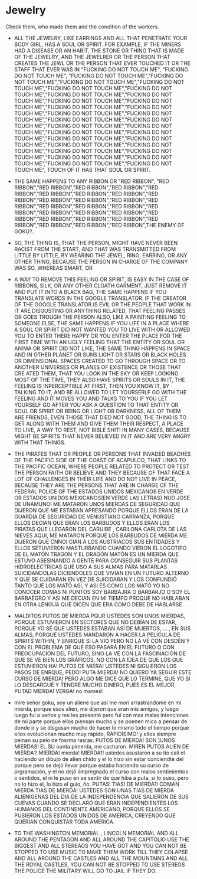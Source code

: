 # Jewelry
Check them, who made them and the condition of the workers.


+ ALL THE JEWELRY, LIKE EARRINGS AND ALL THAT PENETRATE YOUR BODY GIRL, HAS A SOUL OR SPIRIT. FOR EXAMPLE, IF THE MINERS HAD A DISEASE OR AN HABIT, THE STONE OR THING THAT IS MADE OF THE JEWELRY, AND THE JEWELRER OR THE PERSON THAT CREATES THE JEWL OR THE PERSON THAT EVER TOUCHED IT OR THE STAFF THAT EVER WAS IN "FUCKING DO NOT TOUCH ME", "FUCKING DO NOT TOUCH ME", "FUCKING DO NOT TOUCH ME","FUCKING DO NOT TOUCH ME","FUCKING DO NOT TOUCH ME","FUCKING DO NOT TOUCH ME","FUCKING DO NOT TOUCH ME","FUCKING DO NOT TOUCH ME","FUCKING DO NOT TOUCH ME","FUCKING DO NOT TOUCH ME","FUCKING DO NOT TOUCH ME","FUCKING DO NOT TOUCH ME","FUCKING DO NOT TOUCH ME","FUCKING DO NOT TOUCH ME","FUCKING DO NOT TOUCH ME","FUCKING DO NOT TOUCH ME","FUCKING DO NOT TOUCH ME","FUCKING DO NOT TOUCH ME","FUCKING DO NOT TOUCH ME","FUCKING DO NOT TOUCH ME","FUCKING DO NOT TOUCH ME","FUCKING DO NOT TOUCH ME","FUCKING DO NOT TOUCH ME","FUCKING DO NOT TOUCH ME","FUCKING DO NOT TOUCH ME","FUCKING DO NOT TOUCH ME","FUCKING DO NOT TOUCH ME","FUCKING DO NOT TOUCH ME","FUCKING DO NOT TOUCH ME","FUCKING DO NOT TOUCH ME","FUCKING DO NOT TOUCH ME","FUCKING DO NOT TOUCH ME", TOUCH OF IT HAS THAT SOUL OR SPIRIT.

+ THE SAME HAPPENS TO ANY RIBBON OR "RED RIBBON", "RED RIBBON","RED RIBBON","RED RIBBON","RED RIBBON","RED RIBBON","RED RIBBON","RED RIBBON","RED RIBBON","RED RIBBON","RED RIBBON","RED RIBBON","RED RIBBON","RED RIBBON","RED RIBBON","RED RIBBON","RED RIBBON","RED RIBBON","RED RIBBON","RED RIBBON","RED RIBBON","RED RIBBON","RED RIBBON","RED RIBBON","RED RIBBON","RED RIBBON","RED RIBBON","RED RIBBON","RED RIBBON",THE ENEMY OF GOKU?.

+ SO, THE THING IS, THAT THE PERSON, MIGHT HAVE NEVER BEEN RACIST FROM THE START, AND THAT WAS TRANSMITTED FROM LITTLE BY LITTLE, BY WEARING THE JEWEL, RING, EARRING, OR ANY OTHER THING, BECAUSE THE PERSON IN CHARGE OF THE COMPANY WAS SO, WHEREAS SMART, OR 


+ A WAY TO REMOVE THIS FEELING OR SPIRIT, IS EASY IN THE CASE OF RIBBONS, SILK, OR ANY OTHER CLOATH GARMENT, JUST REMOVE IT AND PUT IT INTO A BLACK BAG, THE SAME HAPPENS IF YOU TRANSLATE WORDS IN THE GOOGLE TRANSLATOR. IF THE CREATOR OF THE GOOGLE TRANSLATOR IS EVIL OR THE PEOPLE THAT WORK IN IT ARE DISGUSTING OR ANYTHING RELATED, THAT FEELING PASSES OR GOES TROUGH THE PERSON ALSO, LIKE A PAINTING FEELING TO SOMEONE ELSE, THE SAME HAPPENS IF YOU LIFE IN A PLACE WHERE A SOUL OR SPIRIT DID NOT WANTED YOU TO LIVE WITH OR ALLOWED YOU TO ENTER THERE HAPPY OR YOU ENTER THE PLACE FOR THE FIRST TIME WITH AN UGLY FEELING THAT THE ENTITY OR SOUL OR ANIMA OR SPIRIT DID NOT LIKE, THE SAME THING HAPPENS IN SPACE AND IN OTHER PLANET OR SUNS LIGHT OR STARS OR BLACK HOLES OR DIMENSIONAL SPACES CREATED TO GO THROUGH SPACE OR TO ANOTHER UNIVERSES OR PLANES OF EXISTENCE OR THOSE THAT CRE ATED THEM, THAT YOU LOOK IN THE SKY OR KEEP LOOKING MOST OF THE TIME, THEY ALSO HAVE SPIRITS OR SOULS IN IT, THE FEELING IS INPERCEPTIBLE AT FIRST, THEN YOU KNOW IT, BY TALKING TO IT, AND BE ALLOWED TO LET YOURSERLF GO WITH THE FEELING AND IT MOVES YOU AND TALKS TO YOU IF YOU LET YOURSELF GO AFTER YOU ASK A QUESTION TO THAT ENTITY OR SOUL OR SPIRIT OR BEING OR LIGHT OR DARKNESS, ALL OF THEM ARE FRIENDS, EVEN THOSE THAT DIED NOT GOOD, THE THING IS TO GET ALONG WITH THEM AND GIVE THEM THEIR RESPECT, A PLACE TO LIVE, A WAY TO REST, NOT BIBLE SHIT! IN MANY CASES, BECAUSE MIGHT BE SPIRITS THAT NEVER BELIEVED IN IT AND ARE VERY ANGRY WITH THAT THINGS.

+ THE PIRATES THAT OR PEOPLE OR PERSONS THAT INVADED BEACHES OF THE PACIFIC SIDE OF THE COAST OF ACAPULCO, THAT LINKS TO THE PACIFIC OCEAN, WHERE PEOPLE RELATED TO PROTECT OR TEST THE PERSON FAITH OR BELIEVE AND THEY BECAUSE OF THAT FACE A LOT OF CHALLENGES IN THEIR LIFE AND DO NOT LIVE IN PEACE, BECAUSE THEY ARE THE PERSONS THAT ARE IN CHARGE OF THE FEDERAL POLICE OF THE ESTADOS UNIDOS MEXICANOS EN VERDE OR ESTADOS UNIDOS MEXICANOS(EN VERDE LAS LETRAS) NUD
JOSE DE UNAMUNOI ME MATARON UNOS MIERDAS DE SEGURIDAD QUE DIJERON QUE ME ESTABAN APRESANDO PORQUE ELLOS ERAN DE LA GUARDIA DE SEGURIDAD DE VENUSTIANO CARRANZA, PORQUE ELLOS DECIAN QUE ERAN LOS BARBUDOS Y ELLOS ERAN LOS PIRATAS QUE LLEGARON DEL CARUIBE , CARILONA CARLOTA DE LAS NIEVES AQUI, ME MATARON PORQUE LOS BARBUDOS DE MIERDA ME DIJERON QUE CNNOI CIAN A LOS AUSTRIACOS SUS ENTIDADES Y ELLOS SETUVIERON MASTURBANDO CUANDO VIERON EL LOGOTIPO DE EL MATÓN TRAGON Y EL DRAGÓN MATÓN ES UN MIERDA QUE ESTUVO ASESINANDO A GENTE PARA CONSEGUIR SUS PLANTAS HIDROELECTRICAS QUE USO A SUS ALMAS PARA MATARLAS SUICIDANDOLAS DICIENDOLES QUE VIVIAN EN UN FUTURO ALTERNO Y QUE SE CUIDARAN EN VEZ DE SUICIDARAN Y LOS CONFUNDIÓ TANTO QUE LOS MATÓ ASÍ, Y ASI ES COMO LOS MATÓ YO NO CONOCER COMAS NI PUNTOS SOY BARBAJRA O BARBARJO O SOY EL BARBAÉGRO Y ASI ME DECIAN EN MI TIEMPO PROQUE NO HABLABAN EN OTRA LENGUA QUE DICEN QUE ERA COMO DEBE DE HABLARSE

+ MALDITOS PUTOS DE MIERDA PQUR USTEDES SON UNOS MIERDAS, PORQUE ESTUVIERON EN SECTORES QUE NO DEBÍAN DE ESTAR, PORQUE YO SÉ QUE USTEDES ESTABAN ASÍ DE MUERTOS, ... , EN SUS ALMAS, PORQUE USTEDES MANDARON A HACER LA PELÍCULA DE SPIRITS WITHIN, Y ENRIQUE SI LA VIÓ PERO NO LA VÉ CON DESDÉN Y CON EL PROBLEMA DE QUE ESO PASARÁ EN EL FUTURO O CON PREOCUPACIÓN DEL FUTURO, SINO LA VÉ CON LA FASCINACIÓN DE QUE SE VE BIEN LOS GRÁFICOS, NO CON LA IDEA DE QUE LOS QUE ESTUVIERON HA! PUTOS DE MIERA! USTEDES NI SIGUIERON LOS PASOS DE ENRQUE, PEDO! PUTA MIERDA! NO QUIERO YA SEGUIR ESTE CURSO DE MIERDA! PERO ALGO ME DICE QUE LO TERMINE, QUE YO SI LO DESCARGUÉ Y TENDRÉ MUCHO DINERO, PUES ES EL MEJOR, PUTAD MIERDA! VERGA! no mames! 

+ mire señor goku, soy un aliene que así me morí arrastrandome en mi mierda, porque esos alien, me dijeron que eran mis amigos, y luego luego fuí a verlos y me les presenté pero fuí con mas malas intenciones de mi parte porque ellos piensan mucho y se poenen mico a pensar de donde ir y se disgusan mucho de hacer lo mismo todo el tiempo porque ellos evolucionan mucho muy rápido, RAPIDÍSIMO! y ellos siempre peinan su pelo de fosrma rasras. PUTOS DE MIERDA! SON ]UNOS MIERDAS! EL SU ounta pimerda, me cacharon. MIREN PUTOS ALIEN DE MIERDA1! MIERDA! mierda! MIERDA1! ustedes asustaron a su tio cali el haciendo un dibujo de alien chido y el lo hizo sin estar conciendte del porque pero se dejó llevar porque estaba haciendo su curso de prgramación, y el no dejó iimpregnado el curso con malos sentimientos o sentidos, el ni le puso en se sentir de que hiba a puta, si lo puso, pero no lo hizo el, lo hizo el guio, ño. PUTAS! TIAS! DE MIERDA1! COMAN MIERDA TIAS DE MIERDA! USTEDES SON UNAS TIAS DE MIERDA ALIENIGENAS DEL DIA DE LA INDEPENDENCIA QUE SALIERON DE SUS CUEVAS CUANDO SE DECLARÓ QUE ERAN INDEPENDIENTES LOS HUMANOS DEL CONTINENTE AMERICANO, PORQUE ELLOS SE PUSIERON LOS ESTADOS UNIDOS DE AMERICA, CREYENDO QUE QUERÍAN CONQUISTAR TODA AMERICA.


+ TO THE WASHINGTON MEMORIAL , LINCOLN MEMORIAL AND ALL AROUND THE PENTAGON AND ALL AROUND THE CAPITOLIO USE THE BIGGEST AND ALL STEREAOS YOU HAVE GOT AND YOU CAN NOT BE STOPPED TO USE MUSIC TO MAKE THEM WORK TILL THEY COLAPSE AND ALL AROUND THE CASTLES AND ALL THE MOUNTAINS AND ALL THE ROYAL CASTLES, YOU CAN NOT BE STOPPED TO USE STEREOS THE POLICE THE MILITARY WILL GO TO JAIL IF THEY DO.

